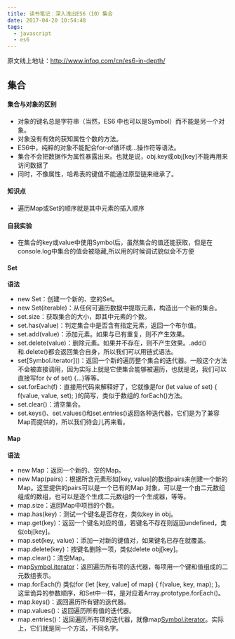 ```yaml
---
title: 读书笔记：深入浅出ES6（10）集合
date: 2017-04-20 10:54:48
tags:
  - javascript
  - es6
---
```


原文线上地址：http://www.infoq.com/cn/es6-in-depth/

## 集合

#### 集合与对象的区别

- 对象的键名总是字符串（当然，ES6 中也可以是Symbol）而不能是另一个对象。
- 对象没有有效的获知属性个数的方法。
- ES6中，纯粹的对象不能配合for-of循环或...操作符等语法。
- 集合不会把数据作为属性暴露出来。也就是说，obj.key或obj[key]不能再用来访问数据了
- 同时，不像属性，哈希表的键值不能通过原型链来继承了。

#### 知识点

- 遍历Map或Set的顺序就是其中元素的插入顺序

#### 自我实验

- 在集合的key或value中使用Symbol后，虽然集合的值还能获取，但是在console.log中集合的值会被隐藏,所以用的时候调试貌似会不方便

#### Set

**语法**

- new Set：创建一个新的、空的Set。
- new Set(iterable)：从任何可遍历数据中提取元素，构造出一个新的集合。
- set.size：获取集合的大小，即其中元素的个数。
- set.has(value)：判定集合中是否含有指定元素，返回一个布尔值。
- set.add(value)：添加元素。如果与已有重复，则不产生效果。
- set.delete(value)：删除元素。如果并不存在，则不产生效果。.add()和.delete()都会返回集合自身，所以我们可以用链式语法。
- set\[Symbol.iterator]()：返回一个新的遍历整个集合的迭代器。一般这个方法不会被直接调用，因为实际上就是它使集合能够被遍历，也就是说，我们可以直接写for (v of set) {...}等等。
- set.forEach(f)：直接用代码来解释好了，它就像是for (let value of set) { f(value, value, set); }的简写，类似于数组的.forEach()方法。
- set.clear()：清空集合。
- set.keys()、set.values()和set.entries()返回各种迭代器，它们是为了兼容Map而提供的，所以我们待会儿再来看。

#### Map

**语法**

- new Map：返回一个新的、空的Map。
- new Map(pairs)：根据所含元素形如[key, value]的数组pairs来创建一个新的Map。这里提供的pairs可以是一个已有的Map 对象，可以是一个由二元数组组成的数组，也可以是逐个生成二元数组的一个生成器，等等。
- map.size：返回Map中项目的个数。
- map.has(key)：测试一个键名是否存在，类似key in obj。
- map.get(key)：返回一个键名对应的值，若键名不存在则返回undefined，类似obj[key]。
- map.set(key, value)：添加一对新的键值对，如果键名已存在就覆盖。
- map.delete(key)：按键名删除一项，类似delete obj[key]。
- map.clear()：清空Map。
- map[Symbol.iterator]()：返回遍历所有项的迭代器，每项用一个键和值组成的二元数组表示。
- map.forEach(f) 类似for (let [key, value] of map) { f(value, key, map); }。这里诡异的参数顺序，和Set中一样，是对应着Array.prototype.forEach()。
- map.keys()：返回遍历所有键的迭代器。
- map.values()：返回遍历所有值的迭代器。
- map.entries()：返回遍历所有项的迭代器，就像map[Symbol.iterator]()。实际上，它们就是同一个方法，不同名字。
